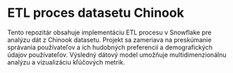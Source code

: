 # ETL proces datasetu Chinook

Tento repozitár obsahuje implementáciu ETL procesu v Snowflake pre analýzu dát z Chinook datasetu. 
Projekt sa zameriava na preskúmanie správania používateľov a ich hudobných preferencií a demografických údajov používateľov.
Výsledný dátový model umožňuje multidimenzionálnu analýzu a vizualizáciu kľúčových metrik.



